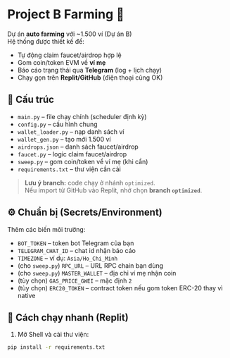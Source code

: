 # Project B Farming 🚀

Dự án **auto farming** với ~1.500 ví (Dự án B)  
Hệ thống được thiết kế để:
- Tự động claim faucet/airdrop hợp lệ  
- Gom coin/token EVM về **ví mẹ**  
- Báo cáo trạng thái qua **Telegram** (log + lịch chạy)  
- Chạy gọn trên **Replit/GitHub** (điện thoại cũng OK)

## 📂 Cấu trúc
- `main.py` – file chạy chính (scheduler định kỳ)  
- `config.py` – cấu hình chung  
- `wallet_loader.py` – nạp danh sách ví  
- `wallet_gen.py` – tạo mới 1.500 ví  
- `airdrops.json` – danh sách faucet/airdrop  
- `faucet.py` – logic claim faucet/airdrop  
- `sweep.py` – gom coin/token về ví mẹ (khi cần)  
- `requirements.txt` – thư viện cần cài

> **Lưu ý branch:** code chạy ở nhánh `optimized`.  
> Nếu import từ GitHub vào Replit, nhớ chọn **branch `optimized`**.

## ⚙️ Chuẩn bị (Secrets/Environment)
Thêm các biến môi trường:
- `BOT_TOKEN` – token bot Telegram của bạn  
- `TELEGRAM_CHAT_ID` – chat id nhận báo cáo  
- `TIMEZONE` – ví dụ: `Asia/Ho_Chi_Minh`  
- (cho `sweep.py`) `RPC_URL` – URL RPC chain bạn dùng  
- (cho `sweep.py`) `MASTER_WALLET` – địa chỉ ví mẹ nhận coin  
- (tùy chọn) `GAS_PRICE_GWEI` – mặc định `2`  
- (tùy chọn) `ERC20_TOKEN` – contract token nếu gom token ERC-20 thay vì native

## 🚀 Cách chạy nhanh (Replit)
1. Mở Shell và cài thư viện:
```bash
pip install -r requirements.txt
